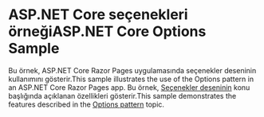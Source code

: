 # <a name="aspnet-core-options-sample"></a><span data-ttu-id="e2674-101">ASP.NET Core seçenekleri örneği</span><span class="sxs-lookup"><span data-stu-id="e2674-101">ASP.NET Core Options Sample</span></span>

<span data-ttu-id="e2674-102">Bu örnek, ASP.NET Core Razor Pages uygulamasında seçenekler deseninin kullanımını gösterir.</span><span class="sxs-lookup"><span data-stu-id="e2674-102">This sample illustrates the use of the Options pattern in an ASP.NET Core Razor Pages app.</span></span> <span data-ttu-id="e2674-103">Bu örnek, [Seçenekler deseninin](https://docs.microsoft.com/aspnet/core/fundamentals/configuration/options) konu başlığında açıklanan özellikleri gösterir.</span><span class="sxs-lookup"><span data-stu-id="e2674-103">This sample demonstrates the features described in the [Options pattern](https://docs.microsoft.com/aspnet/core/fundamentals/configuration/options) topic.</span></span>
